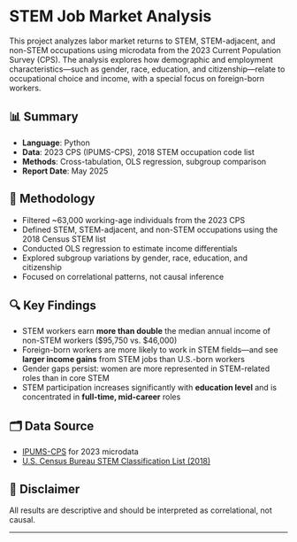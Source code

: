 # STEM Job Market Analysis

This project analyzes labor market returns to STEM, STEM-adjacent, and non-STEM occupations using microdata from the 2023 Current Population Survey (CPS). The analysis explores how demographic and employment characteristics—such as gender, race, education, and citizenship—relate to occupational choice and income, with a special focus on foreign-born workers.

## 📊 Summary

- **Language**: Python  
- **Data**: 2023 CPS (IPUMS-CPS), 2018 STEM occupation code list  
- **Methods**: Cross-tabulation, OLS regression, subgroup comparison  
- **Report Date**: May 2025  


## 📄 Methodology

- Filtered ~63,000 working-age individuals from the 2023 CPS
- Defined STEM, STEM-adjacent, and non-STEM occupations using the 2018 Census STEM list
- Conducted OLS regression to estimate income differentials
- Explored subgroup variations by gender, race, education, and citizenship
- Focused on correlational patterns, not causal inference

## 🔍 Key Findings

- STEM workers earn **more than double** the median annual income of non-STEM workers ($95,750 vs. $46,000)
- Foreign-born workers are more likely to work in STEM fields—and see **larger income gains** from STEM jobs than U.S.-born workers
- Gender gaps persist: women are more represented in STEM-related roles than in core STEM
- STEM participation increases significantly with **education level** and is concentrated in **full-time, mid-career** roles

## 🗂 Data Source

- [IPUMS-CPS](https://cps.ipums.org/cps/) for 2023 microdata  
- [U.S. Census Bureau STEM Classification List (2018)](https://www2.census.gov/programs-surveys/demo/guidance/industry-occupation/2018-census-stem-related-and-non-stem-occupation-code-list.xlsx)

## 📌 Disclaimer

All results are descriptive and should be interpreted as correlational, not causal. 

---



